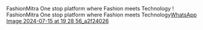 FashionMitra 
One stop platform  where Fashion meets Technology
! FashionMitra 
One stop platform  where Fashion meets Technology[WhatsApp Image 2024-07-15 at 19 28 56_a2f24026](https://github.com/user-attachments/assets/8a3f4d8e-dd24-48f6-a489-aa00fa0596d2)

